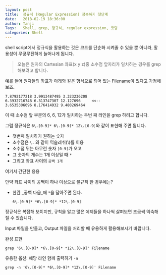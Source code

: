 ```yaml
---
layout: post
title:  정규식 (Regular Expression) 정복하기 첫단계
date:   2018-02-19 18:36:00
author: Tanji
Tags:   Shell, grep, 정규식, regular expression, 코딩
categories: Shell
---
```


shell script에서 정규식을 활용하는 것은 코드를 단순화 시켜줄 수 있을 뿐 아니라, 활용성이 무궁무진하게 늘어나게 됩니다.

> 오늘은 원자의 Cartesian 좌표(x y z)중 소수점 앞자리가 일치하는 경우를 grep 해보려고 합니다.

예를 들어 원자들의 좌표가 아래와 같은 형식으로 되어 있는 Filename이 있다고 가정해 보죠.

```
7.8792177218 3.9913487495 3.323236208
6.3932716748 6.313747307 12.127696     <<--
3.6535306696 8.176414932 9.480269464
```

이 때 소수점 앞 부분의 6, 6, 12가 일치하는 두번 째 라인을 grep 하려고 합니다.

그럼 정규식은 `6\.[0-9]* 6\.[0-9]* 12\.[0-9]`와 같이 표현해 주면 됩니다.

- 첫번째 일치하기 원하는 숫자
- 소수점은 `\.` 와 같이 역슬레쉬(\\)를 이용
- 소수점 뒤는 아무런 숫자 `[0-9]`가 오고
- 그 숫자의 개수는 1개 이상일 때 `*`
- 그리고 좌표 사이의 `공백 1개`

여기서 간단한 응용

만약 좌표 사이의 공백이 하나 이상으로 불규칙 한 경우에는?

- 한칸 _공백 다음_에 `*`을 달아주면 된다.

  `6\.[0-9]* *6\.[0-9]* *12\.[0-9]`

정규식은 복잡해 보이지만, 규칙을 알고 많은 예제들을 하나씩 살펴보면 조금씩 익숙해질 수 있습니다.

Input 파일을 만들고, Output 파일을 처리할 때 유용하게 활용해보시기 바랍니다.

완성 표현

```
grep '6\.[0-9]* *6\.[0-9]* *12\.[0-9]' Filename
```

유용한 옵션:  해당 라인 함께 출력하기 `-n`

```
grep -n '6\.[0-9]* *6\.[0-9]* *12\.[0-9]' Filename
```
